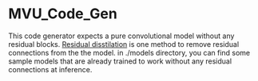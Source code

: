 # MVU_Code_Gen

This code generator expects a pure convolutional model without any residual blocks. [Residual disstilation](https://proceedings.neurips.cc//paper/2020/file/657b96f0592803e25a4f07166fff289a-Paper.pdf) 
is one method to remove residual connections from the the model. in ./models directory, you can find some sample models that are already trained to work without any
residual connections at inference.
